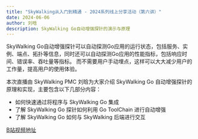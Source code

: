 ```yaml
---
title: "SkyWalking从入门到精通 - 2024系列线上分享活动（第六讲）"
date: 2024-06-06
author: 刘晗
description: SkyWalking Go自动增强探针的演示与原理
---
```


SkyWalking Go自动增强探针可以自动探测Go应用的运行状态，包括服务、实例、端点、拓扑等信息，同时还可以自动探测Go应用的性能指标，包括响应时间、错误率、吞吐量等指标。
而不需要用户手动埋点，这样可以大大减少用户的工作量，提高用户的使用体验。

本次直播由 SkyWalking PMC 刘晗为大家介绍 SkyWalking Go 自动增强探针的原理和实现，主要包含以下几部分内容：
- 如何快速通过将程序与 SkyWalking Go 集成
- 了解 SkyWalking Go 探针如何利用 Go ToolChain 进行自动增强
- 了解 SkyWalking Go 如何与 SkyWalking 后端进行交互

[B站视频地址](https://www.bilibili.com/video/BV1L4421X7je/)
